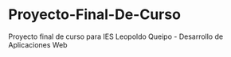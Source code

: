 # Proyecto-Final-De-Curso
Proyecto final de curso para IES Leopoldo Queipo - Desarrollo de Aplicaciones Web
